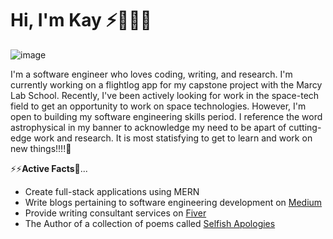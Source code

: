 # Hi, I'm Kay ⚡👩🏾‍💻

![image](https://user-images.githubusercontent.com/37392966/186267694-3d1c6ba2-3ab7-418f-97e7-fe937dff7058.png)

I'm a software engineer who loves coding, writing, and research. I'm currently working on a flightlog app for my capstone project with the Marcy Lab School. Recently, I've been actively looking for work in the space-tech field to get an opportunity to work on space technologies. However, I'm open to building my software engineering skills period. I reference the word astrophysical in my banner to acknowledge my need to be apart of cutting-edge work and research. It is most statisfying to get to learn and work on new things!!!!🔭


⚡⚡**Active Facts**💬...
- Create full-stack applications using MERN
- Write blogs pertaining to software engineering development on [Medium](https://medium.com/@kaylaedwards575)
- Provide writing consultant services on [Fiver](https://www.fiverr.com/honeychuckles31?up_rollout=true)
- The Author of a collection of poems called [Selfish Apologies](https://www.fiverr.com/honeychuckles31?up_rollout=true)

<!--
**Kay-Edwards/Kay-Edwards** is a ✨ _special_ ✨ repository because its `README.md` (this file) appears on your GitHub profile.

Here are some ideas to get you started:

- 🔭 I’m currently working on ...
- 🌱 I’m currently learning ...
- 👯 I’m looking to collaborate on ...
- 🤔 I’m looking for help with ...
- 💬 Ask me about ...
- 📫 How to reach me: ...
- 😄 Pronouns: ...
- ⚡ Fun fact: ...
-->
